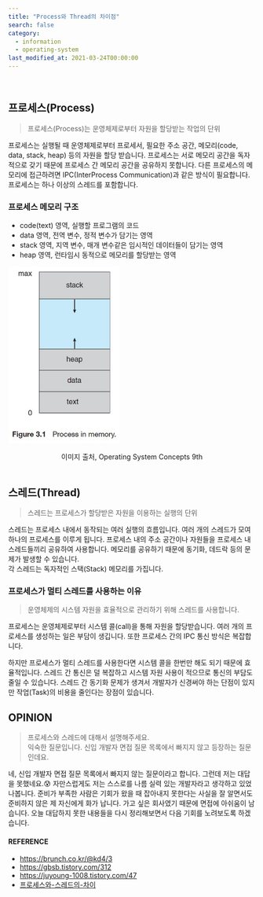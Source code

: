 ```yaml
---
title: "Process와 Thread의 차이점"
search: false
category:
  - information
  - operating-system
last_modified_at: 2021-03-24T00:00:00
---
```


<br>

## 프로세스(Process)

> 프로세스(Process)는 운영체제로부터 자원을 할당받는 작업의 단위

프로세스는 실행될 때 운영체제로부터 프로세서, 필요한 주소 공간, 메모리(code, data, stack, heap) 등의 자원을 할당 받습니다. 
프로세스는 서로 메모리 공간을 독자적으로 갖기 때문에 프로세스 간 메모리 공간을 공유하지 못합니다. 
다른 프로세스의 메모리에 접근하려면 IPC(InterProcess Communication)과 같은 방식이 필요합니다. 
프로세스는 하나 이상의 스레드를 포함합니다.

### 프로세스 메모리 구조
- code(text) 영역, 실행할 프로그램의 코드
- data 영역, 전역 변수, 정적 변수가 담기는 영역
- stack 영역, 지역 변수, 매개 변수같은 임시적인 데이터들이 담기는 영역
- heap 영역, 런타임시 동적으로 메모리를 할당받는 영역
<p align="left"><img src="/images/process-vs-thread-1.JPG" width="45%"></p>
<center>이미지 출처, Operating System Concepts 9th</center><br>

## 스레드(Thread)

> 스레드는 프로세스가 할당받은 자원을 이용하는 실행의 단위

스레드는 프로세스 내에서 동작되는 여러 실행의 흐름입니다. 
여러 개의 스레드가 모여 하나의 프로세스를 이루게 됩니다. 
프로세스 내의 주소 공간이나 자원들을 프로세스 내 스레드들끼리 공유하여 사용합니다. 
메모리를 공유하기 때문에 동기화, 데드락 등의 문제가 발생할 수 있습니다.  
각 스레드는 독자적인 스택(Stack) 메모리를 가집니다. 

### 프로세스가 멀티 스레드를 사용하는 이유

> 운영체제의 시스템 자원을 효율적으로 관리하기 위해 스레드를 사용합니다. 

프로세스는 운영체제로부터 시스템 콜(call)을 통해 자원을 할당받습니다. 
여러 개의 프로세스를 생성하는 일은 부담이 생깁니다. 
또한 프로세스 간의 IPC 통신 방식은 복잡합니다. 

하지만 프로세스가 멀티 스레드를 사용한다면 시스템 콜을 한번만 해도 되기 때문에 효율적입니다. 
스레드 간 통신은 덜 복잡하고 시스템 자원 사용이 적으므로 통신의 부담도 줄일 수 있습니다. 
스레드 간 동기화 문제가 생겨서 개발자가 신경써야 하는 단점이 있지만 작업(Task)의 비용을 줄인다는 장점이 있습니다.   

## OPINION

> 프로세스와 스레드에 대해서 설명해주세요.<br>
> 익숙한 질문입니다. 신입 개발자 면접 질문 목록에서 빠지지 않고 등장하는 질문인데요.

네, 신입 개발자 면접 질문 목록에서 빠지지 않는 질문이라고 합니다. 
그런데 저는 대답을 못했네요.😰 
자만스럽게도 저는 스스로를 나름 실력 있는 개발자라고 생각하고 있었나봅니다. 
준비가 부족한 사람은 기회가 왔을 때 잡아내지 못한다는 사실을 잘 알면서도 준비하지 않은 제 자신에게 화가 납니다. 
가고 싶은 회사였기 때문에 면접에 아쉬움이 남습니다. 
오늘 대답하지 못한 내용들을 다시 정리해보면서 다음 기회를 노려보도록 하겠습니다. 

#### REFERENCE
- <https://brunch.co.kr/@kd4/3>
- <https://gbsb.tistory.com/312>
- <https://juyoung-1008.tistory.com/47>
- [프로세스와-스레드의-차이][difference-of-process-thread-link]

[difference-of-process-thread-link]: https://velog.io/@raejoonee/%ED%94%84%EB%A1%9C%EC%84%B8%EC%8A%A4%EC%99%80-%EC%8A%A4%EB%A0%88%EB%93%9C%EC%9D%98-%EC%B0%A8%EC%9D%B4